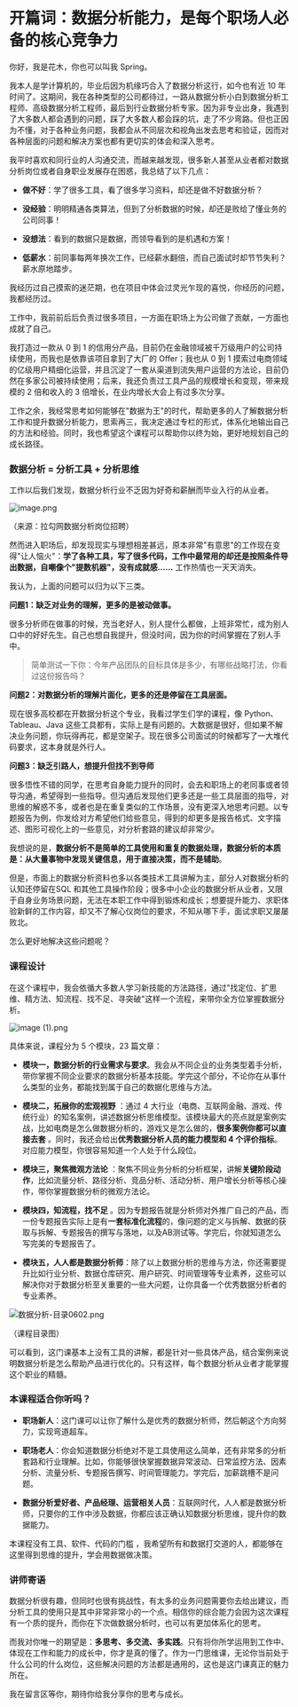 # 开篇词：数据分析能力，是每个职场人必备的核心竞争力

你好，我是花木，你也可以叫我 Spring。

我本人是学计算机的，毕业后因为机缘巧合入了数据分析这行，如今也有近 10 年时间了。这期间，我在各种类型的公司都待过，一路从数据分析小白到数据分析工程师、高级数据分析工程师，最后到行业数据分析专家。因为非专业出身，我遇到了大多数人都会遇到的问题，踩了大多数人都会踩的坑，走了不少弯路。但也正因为不懂，对于各种业务问题，我都会从不同层次和视角出发去思考和验证，因而对各种层面的问题和解决方案也都有更切实的体会和深入思考。

我平时喜欢和同行业的人沟通交流，而越来越发现，很多新人甚至从业者都对数据分析岗位或者自身职业发展存在困惑，我总结了以下几点：

* **做不好**：学了很多工具，看了很多学习资料，却还是做不好数据分析？

* **没经验**：明明精通各类算法，但到了分析数据的时候，却还是败给了懂业务的公司同事！

* **没想法**：看到的数据只是数据，而领导看到的是机遇和方案！

* **低薪水**：前同事每两年换次工作，已经薪水翻倍，而自己面试时却节节失利？薪水原地踏步。

我经历过自己摸索的迷茫期，也在项目中体会过灵光乍现的喜悦，你经历的问题，我都经历过。

工作中，我前前后后负责过很多项目，一方面在职场上为公司做了贡献，一方面也成就了自己。

我打造过一款从 0 到 1 的信用分产品，目前仍在金融领域被千万级用户的公司持续使用，而我也是依靠该项目拿到了大厂的 Offer；我也从 0 到 1 摸索过电商领域的亿级用户精细化运营，并且沉淀了一套从渠道到流失用户运营的方法论，目前仍然在多家公司被持续使用；后来，我还负责过工具产品的规模增长和变现，带来规模的 2 倍和收入的 3 倍增长，在业内增长大会上有过多次分享。

工作之余，我经常思考如何能够在"数据为王"的时代，帮助更多的人了解数据分析工作和提升数据分析能力，思索再三，我决定通过专栏的形式，体系化地输出自己的方法和经验。同时，我也希望这个课程可以帮助你以终为始，更好地规划自己的成长路径。

### 数据分析 = 分析工具 + 分析思维

工作以后我们发现，数据分析行业不乏因为好奇和薪酬而毕业入行的从业者。


<Image alt="image.png" src="https://s0.lgstatic.com/i/image/M00/16/6A/CgqCHl7VuVuAeaoTAAQISFLeC_M695.png"/> 


（来源：拉勾网数据分析岗位招聘）

然而进入职场后，却发现现实与理想相差甚远，原本非常"有意思"的工作现在变得"让人恼火"：**学了各种工具，写了很多代码，工作中最常用的却还是按照条件导出数据，自嘲像个"提数机器"，没有成就感......** 工作热情也一天天消失。

我认为，上面的问题可以归为以下三类。

**问题1：缺乏对业务的理解，更多的是被动做事。**

很多分析师在做事的时候，充当老好人，别人提什么都做，上班非常忙，成为别人口中的好好先生。自己也想自我提升，但没时间，因为你的时间掌握在了别人手中。
> 简单测试一下你：今年产品团队的目标具体是多少，有哪些战略打法，你看过这份报告吗？

**问题2：对数据分析的理解片面化，更多的还是停留在工具层面。**

现在很多高校都在开数据分析这个专业，我看过学生们学的课程，像 Python、Tableau、Java 这些工具都有，实际上是有问题的。大数据是很好，但如果不解决业务问题，你玩得再花，都是空架子。现在很多公司面试的时候都写了一大堆代码要求，这本身就是外行人。

**问题3：缺乏引路人，想提升但找不到导师**

很多悟性不错的同学，在思考自身能力提升的同时，会去和职场上的老同事或者领导沟通，希望得到一些指导。但沟通后发现他们更多还是一些工具层面的指导，对思维的解惑不多，或者也是在重复类似的工作场景，没有更深入地思考问题。以专题报告为例，你发给对方希望他们给些意见，得到的却更多是报告格式、文字描述、图形可视化上的一些意见，对分析套路的建议却非常少。

我想说的是，**数据分析不是简单的工具使用和重复的数据处理，数据分析的本质是：从大量事物中发现关键信息，用于直接决策，而不是辅助**。

但是，市面上的数据分析资料也多以各类技术工具讲解为主，部分人对数据分析的认知还停留在SQL 和其他工具操作阶段；很多中小企业的数据分析从业者，又限于自身业务场景问题，无法在本职工作中得到锻炼和成长；想要提升能力、求职体验新鲜的工作内容，却又不了解心仪岗位的要求，不知从哪下手，面试求职又屡屡败北。

怎么更好地解决这些问题呢？

### 课程设计

在这个课程中，我会依循大多数人学习新技能的方法路径，通过"找定位、扩思维、精方法、知流程、找不足、寻突破"这样一个流程，来带你全方位掌握数据分析。


<Image alt="image (1).png" src="https://s0.lgstatic.com/i/image/M00/16/6F/CgqCHl7VvP6AVG7cAADGO9MtJf8296.png"/> 


具体来说，课程分为 5 个模块，23 篇文章：

* **模块一，数据分析的行业需求与要求**。我会从不同企业的业务类型着手分析，带你掌握不同企业要求的数据分析基本技能。学完这个部分，不论你在从事什么类型的业务，都能找到属于自己的数据化思维与方法。

* **模块二，拓展你的宏观视野** ：通过 4 大行业（电商、互联网金融、游戏、传统行业）的知名案例，讲述数据分析思维模型。该模块最大的亮点就是案例实战，比如电商是怎么做数据分析的，游戏又是怎么做的，**很多案例你都可以直接去套** 。同时，我还会给出**优秀数据分析人员的能力模型和 4 个评价指标**。对应能力模型，你很容易知道一个人处于什么段位。

* **模块三，聚焦微观方法论** ：聚焦不同业务分析的分析框架，讲解**关键阶段动作**，比如流量分析、路径分析、竞品分析、活动分析、用户增长分析等核心操作，带你掌握数据分析的微观方法论。

* **模块四，知流程，找不足** 。因为专题报告就是分析师对外推广自己的产品，而一份专题报告实际上是有**一套标准化流程**的，像问题的定义与拆解、数据的获取与拆解、专题报告的撰写与落地，以及AB测试等。学完后，你就知道怎么写完美的专题报告了。

* **模块五，人人都是数据分析师**：除了以上数据分析的思维与方法，你还需要提升比如行业分析、数据仓库研究、用户研究、时间管理等专业素养，这些可以解决你对于数据分析至关重要的一些大问题，让你具备一个优秀数据分析者的专业素养。


<Image alt="数据分析-目录0602.png" src="https://s0.lgstatic.com/i/image/M00/16/6D/Ciqc1F7Vw8aAeBUhAAH72TbPDSw043.png"/> 


（课程目录图）

可以看到，这门课基本上没有工具的讲解，都是针对一些具体产品，结合案例来说明数据分析是怎么帮助产品进行优化的。只有这样，每个数据分析从业者才能掌握这个职业的精髓。

### 本课程适合你听吗？

* **职场新人**：这门课可以让你了解什么是优秀的数据分析师，然后朝这个方向努力，实现弯道超车。

* **职场老人**：你会知道数据分析绝对不是工具使用这么简单，还有非常多的分析套路和行业理解。比如，你能够很快掌握数据异常波动、日常监控方法、因素分析、流量分析、专题报告撰写、时间管理能力。学完后，加薪跳槽不是问题。

* **数据分析爱好者、产品经理、运营相关人员**：互联网时代，人人都是数据分析师，只要你的工作中涉及数据，你都应该正确认知数据分析思维，提升你的数据能力。

本课程没有工具、软件、代码的门槛 ，我希望所有和数据打交道的人，都能够在这里得到思维的提升，学会用数据做决策。

### 讲师寄语

数据分析很有趣，但同时也很有挑战性，有太多的业务问题需要你去给出建议，而分析工具的使用只是其中非常非常小的一个点。相信你的综合能力会因为这次课程有一个质的提升，而你在下次做数据分析时，也可以有更加体系化的思考。

而我对你唯一的期望是：**多思考、多交流、多实践**。只有将你所学运用到工作中、体现在工作和能力的成长中，你才是真的懂了。作为一门思维课，无论你当前处于什么公司的什么岗位，这些解决问题的方法都是通用的，这也是这门课真正的魅力所在。

我在留言区等你，期待你给我分享你的思考与成长。

